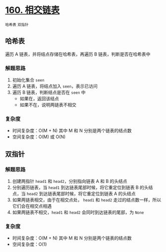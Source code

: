 # [160. 相交链表](https://leetcode-cn.com/problems/intersection-of-two-linked-lists/solution/xiang-jiao-lian-biao-by-leetcode/)

`哈希表` `双指针`

## 哈希表

遍历 A 链表，并将结点存储在哈希表，再遍历 B 链表，判断是否在哈希表中

### 解题思路

1. 初始化集合 `seen`
2. 遍历 A 链表，将结点加入 `seen`，表示已访问
3. 遍历 B 链表，判断结点是否在 `seen` 中
    - 如果在，返回该结点
    - 如果不在，说明两链表不相交

### 复杂度

- 时间复杂度：O(M + N) 其中 M 和 N 分别是两个链表的结点数
- 空间复杂度：O(M) 或 O(N)

## 双指针

### 解题思路

1. 创建两指针 `head1` 和 `head2`，分别指向链表 A 和 B 的头结点
2. 分别遍历链表，当 `head1` 到达链表尾部时候，将它重定位到链表 B 的头结点，当 `head2` 到达链表尾部时候，将它重定位到链表 A 的头结点
3. 如果两链表相交，由于在相交点处， `head1` 和 `head2` 走过的结点数一样，所以它们会在相交点相遇
4. 如果两链表不相交，`head1` 和 `head2` 会同时到达链表的尾部，为 `None`

### 复杂度

- 时间复杂度：O(M + N) 其中 M 和 N 分别是两个链表的结点数
- 空间复杂度：O(1)
